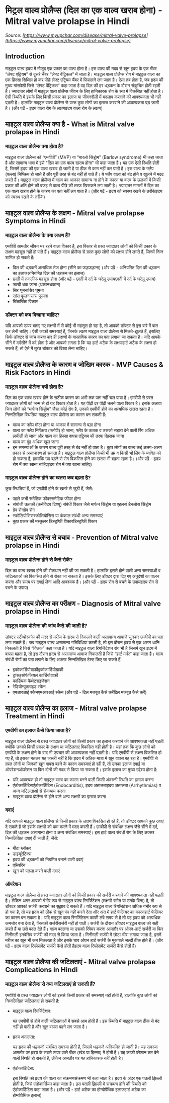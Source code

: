 # मिट्रल वाल्व प्रोलैप्स (दिल का एक वाल्व खराब होना) - Mitral valve prolapse in Hindi
_Source: [https://www.myupchar.com/disease/mitral-valve-prolapse](https://www.myupchar.com/disease/mitral-valve-prolapse)_

## Introduction
माइट्रल वाल्व हृदय में मौजूद एक प्रकार का वाल्व होता है। इस वाल्व की मदद से खून हृदय के एक चैंबर “लेफ्ट एट्रियम” से दूसरे चैंबर “लेफ्ट वेंट्रिकल” में जाता है। माइट्रल वाल्व प्रोलैप्स रोग में माइट्रल वाल्व का एक हिस्सा शिथिल हो कर पीछे लेफ्ट एट्रियम चैंबर में फिसलने लग जाता है। ऐसा तब होता है, जब हृदय की मुख्य मांसपेशी जिसे “लेफ्ट वेंट्रिकल” कहा जाता है वह दिल की हर धड़कन के दौरान संकुचित होती रहती है।
ज्यादातर लोगों में माइट्रल वाल्व प्रोलैप्स जीवन के लिए हानिकारक रोग के रूप में विकसित नहीं होता है। ऐसी स्थिति में इसके लिए किसी प्रकार का इलाज या जीवनशैली में बदलाव करवाने की आवश्यकता भी नहीं पड़ती है। हालांकि माइट्रल वाल्व प्रोलैप्स से ग्रस्त कुछ लोगों का इलाज करवाने की आवश्यकता पड़ जाती है।
(और पढ़ें - हृदय वाल्व रोग के लक्षणहृदय वाल्व रोग के लक्षण)

## माइट्रल वाल्व प्रोलैप्स क्या है - What is Mitral valve prolapse in Hindi
### माइट्रल वाल्व प्रोलैप्स क्या होता है?
माइट्रल वाल्व प्रोलैप्स को “एमवीपी” (MVP) या “बारलो सिंड्रोम” (Barlow syndrome) भी कहा जाता है और सामान्य भाषा में इसे "दिल का एक वाल्व खराब होना" भी कहा जाता है। यह एक ऐसी स्थिति होती है, जिसमें हृदय की एक वाल्व खराब हो जाती है या ठीक से काम नहीं कर पाती है। इस वाल्व के फ्लैप (पल्ला) निष्क्रिय हो जाते हैं और पूरी तरह से बंद नहीं हो पाते हैं। ये फ्लैप वाल्व को बंद होने व खुलने में मदद करते हैं। माइट्रल वाल्व प्रोलैप्स में वाल्व का आकार सामान्य ना होने के कारण या वाल्व के ऊतकों में किसी प्रकार की क्षति होने की वजह से वाल्व पीछे की तरफ खिसकने लग जाती है। ज्यादातर मामलों में दिल का एक वाल्व खराब होने के कारण का पता नहीं लग पाता है।
(और पढ़ें - हृदय को स्वस्थ रखने के तरीकेहृदय को स्वस्थ रखने के तरीके)

## माइट्रल वाल्व प्रोलैप्स के लक्षण - Mitral valve prolapse Symptoms in Hindi
### माइट्रल वाल्व प्रोलैप्स के क्या लक्षण हैं?
एमवीपी आमतौर जीवन भर रहने वाला विकार है, इस विकार से ग्रस्त ज्यादातर लोगों को किसी प्रकार के लक्षण महसूस नहीं हो पाते हैं। माइट्रल वाल्व प्रोलैप्स से ग्रस्त कुछ लोगों को लक्षण होने लगते हैं, जिनमें निम्न शामिल हो सकते हैं:
- दिल की धड़कनें अत्यधिक तेज होना (सीने का फड़फड़ाना) (और पढ़ें - अनियमित दिल की धड़कन का इलाजअनियमित दिल की धड़कन का इलाज)
- छाती में तकलीफ महसूस होना (और पढ़ें - छाती में दर्द के घरेलू उपायछाती में दर्द के घरेलू उपाय)
- जल्दी थक जाना (थकानथकान)
- सिर घूमनासिर घूमना
- सांस फूलनासांस फूलना
- चिंताचिंता विकार
### डॉक्टर को कब दिखाना चाहिए?
यदि आपको ऊपर बताए गए लक्षणों में से कोई भी महसूस हो रहा है, तो आपको डॉक्टर से इस बारे में बात कर लेनी चाहिए।
ऐसी काफी समस्याएं हैं, जिनके लक्षण माइट्रल वाल्व प्रोलैप्स से मिलते-झुलते हैं, इसलिए सिर्फ डॉक्टर से जांच करवा कर ही लक्षणों के वास्तविक कारण का पता लगाया जा सकता है। यदि आपके सीने में दर्दसीने में दर्द होता है और आपको लगता है कि यह हार्ट अटैक के लक्षणहार्ट अटैक के लक्षण हो सकते हैं, तो ऐसे में तुरंत डॉक्टर को दिखा लेना चाहिए।

## माइट्रल वाल्व प्रोलैप्स के कारण व जोखिम कारक - MVP Causes & Risk Factors in Hindi
### माइट्रल वाल्व प्रोलैप्स क्यों होता है?
दिल का एक वाल्व खराब होने के सटीक कारण का अभी तक पता नहीं चल पाया है। एमवीपी से ग्रस्त ज्यादातर लोगों को जन्म से ही यह विकार होता है। यह पीढ़ी दर पीढ़ी चलने वाला विकार है। इसके अलावा जिन लोगों को “मार्फन सिंड्रोम” जैसा कोई रोग है, उनको एमवीपी होने का अत्यधिक खतरा रहता है।
निम्नलिखित स्थितियां माइट्रल वाल्व प्रोलैप्स का कारण बन सकती हैं:
- वाल्व का फ्लैप मोटा होना या आकार में सामान्य से बड़ा होना
- वाल्व का फ्लैप निष्क्रिय (फ्लोपी) हो जाना, फ्लैप के ऊतक व उसको सहारा देने वाली रिंग अधिक लचीली हो जाना और वाल्व का हिस्सा वापस एट्रियम की तरफ खिसक जाना
- वाल्व का मुंह अधिक खुल जाना
- इन समस्याओं के कारण वाल्व पूरी तरह से बंद नहीं हो पाता है। कुछ लोगों का वाल्व कई अलग-अलग प्रकार से असाधारण हो सकता है।
माइट्रल वाल्व प्रोलैप्स किसी भी उम्र व किसी भी लिंग के व्यक्ति को हो सकता है, हालांकि उम्र बढ़ने से रोग विकसित होने का खतरा भी बढ़ता रहता है।
(और पढ़ें - हृदय रोग में क्या खाना चाहिएहृदय रोग में क्या खाना चाहिए)
### माइट्रल वाल्व प्रोलैप्स होने का खतरा कब बढ़ता है?
कुछ स्थितियां हैं, जो एमवीपी होने के खतरे से जुड़ी हैं, जैसे:
- पहले कभी रूमेटिक फीवररूमेटिक फीवर होना
- संयोजी ऊतकों (कनेक्टिव टिश्यू) संबंधी विकार जैसे मार्फन सिंड्रोम या एहलर्स डैनलोस सिंड्रोम
- ग्रेव रोगग्रेव रोग
- स्कोलियोसिसस्कोलियोसिस या कंकाल संबंधी अन्य समस्याएं
- कुछ प्रकार की मस्कुलर डिस्ट्रॉफी विकारडिस्ट्रॉफी विकार

## माइट्रल वाल्व प्रोलैप्स से बचाव - Prevention of Mitral valve prolapse in Hindi
### माइट्रल वाल्व प्रोलैप्स होने से कैसे रोकें?
दिल का वाल्व खराब होने की रोकथाम नहीं की जा सकती है। हालांकि इससे होने वाली अन्य समस्याओं व जटिलताओं को विकसित होने से रोका जा सकता है। इसके लिए डॉक्टर द्वारा दिए गए अनुदेशों का पालन करना और समय पर दवाई लेना आदि आवश्यक है।
(और पढ़ें - हृदय रोग से बचने के उपायहृदय रोग से बचने के उपाय)

## माइट्रल वाल्व प्रोलैप्स का परीक्षण - Diagnosis of Mitral valve prolapse in Hindi
### माइट्रल वाल्व प्रोलैप्स की जांच कैसे की जाती है?
डॉक्टर स्टीथोस्कोप की मदद से मरीज के हृदय से निकलने वाली असामान्य आवाजें सुनकर एमवीपी का पता लगा सकते हैं। जब माइट्रल वाल्व असामान्य गतिविधियां करती है, तो इस दौरान हृदय से एक अलग ध्वनि निकलती है जिसे “क्लिक” कहा जाता है। यदि माइट्रल वाल्व रिगर्जिटेशन रोग भी है जिसमें खून हृदय में वापस बहता है, तो इस दौरान हृदय से असामान्य आवाज निकलती है जिसे “हार्ट मर्मर” कहा जाता है।
वाल्व संबंधी रोगों का पता लगाने के लिए अक्सर निम्नलिखित टेस्ट किए जा सकते हैं:
- इकोकार्डियोग्राफीइकोकार्डियोग्राफी
- ट्रांसइसोफेजियल कार्डियोग्राफी
- कार्डियक कैथेटराइजेशन
- रेडियोन्यूक्लाइड स्कैन
- एमआरआई स्कैनएमआरआई स्कैन
(और पढ़ें - दिल मजबूत कैसे करेंदिल मजबूत कैसे करें)

## माइट्रल वाल्व प्रोलैप्स का इलाज - Mitral valve prolapse Treatment in Hindi
### एमवीपी का इलाज कैसे किया जाता है?
माइट्रल वाल्व प्रोलैप्स से ग्रस्त ज्यादातर लोगों को किसी प्रकार का इलाज करवाने की आवश्यकता नहीं पड़ती क्योंकि उनको किसी प्रकार के लक्षण या जटिलताएं विकसित नहीं होती है। यहां तक कि कुछ लोगों को एमवीपी के लक्षण होने के बाद भी उपचार की आवश्यकता नहीं पड़ती है। यदि एमवीपी से लक्षण विकसित हो गए हैं, तो इसका मतलब यह जरूरी नहीं है कि हृदय में अधिक मात्रा में खून वापस बह रहा है।
एमवीपी से ग्रस्त लोगों या जिनको खून वापस बहने के कारण समस्याएं हो रही हैं, तो उनका इलाज दवाई या ऑपरेशनऑपरेशन या फिर दोनों की मदद से किया जा सकता है।
इसके इलाज का मुख्य उद्देश्य होता है:
- यदि आवश्यक हो तो माइट्रल वाल्व का कारण बनने वाली किसी अंदरुनी स्थिति का इलाज करना
- एंडोकार्डिटिसएंडोकार्डिटिस (Endocarditis), हृदय अतालताहृदय अतालता (Arrhythmias) व अन्य जटिलताओं से रोकथाम करना
- माइट्रल वाल्व प्रोलैप्स से होने वाले अन्य लक्षणों का इलाज करना
### दवाएं
यदि आपको माइट्रल वाल्व प्रोलैप्स से किसी प्रकार के लक्षण विकसित हो रहे हैं, तो डॉक्टर आपको कुछ दवाएं दे सकते हैं जो इसके लक्षणों को कम करने में मदद करती हैं। एमवीपी से संबंधित लक्षण जैसे सीने में दर्द, दिल की धड़कन असामान्य होना व अन्य संबंधित समस्याएं। इस हार्ट वाल्व संबंधी रोग के लिए अक्सर निम्नलिखित दवाएं दी जाती हैं, जैसे:
- बीटा ब्लॉकर
- डाइयूरेटिक्स
- हृदय की धड़कनों को नियमित बनाने वाली दवाएं
- एस्पिरिन
- खून को पतला करने वाली दवाएं
### ऑपरेशन
माइट्रल वाल्व प्रोलैप्स से ग्रस्त ज्यादातर लोगों को किसी प्रकार की सर्जरी करवाने की आवश्यकता नहीं पड़ती है। लेकिन अगर आपको गंभीर रूप से माइट्रल वाल्व रिगर्जिटेशन (लक्षणों समेत या उनके बिना) है, तो डॉक्टर आपको सर्जरी करवाने का सुझाव दे सकते हैं।
यदि माइट्रल वाल्व रिगर्जिटेशन अधिक गंभीर रूप से हो गया है, तो यह हृदय को ठीक से खून पंप नहीं करने देता और अंत में हार्ट फेलियर का कारणहार्ट फेलियर का कारण बन सकता है। यदि माइट्रल वाल्व रिगर्जिटेशन काफी लंबे समय से है तो यह हृदय को अत्यधिक कमजोर बना देता है, जिसकी सर्जरीसर्जरी नहीं हो पाती।
सर्जरी के दौरान डॉक्टर माइट्रल वाल्व को सही करते हैं या उसे बदल देते हैं। वाल्व बदलना या उसको रिपेयर करना आमतौर पर ओपन-हार्ट सर्जरी या फिर मिनीमली इनवेसिव सर्जरी की मदद से किया जाता है। मिनीमली सर्जरी में छोटा चीरा लगाया जाता है, इसमें मरीज का खून भी कम निकलता है और इसके घाव ओपन हार्ट सर्जरी के मुकाबले जल्दी ठीक होते हैं।
(और पढ़ें - हृदय वाल्व रिप्लेसमेंट सर्जरी कैसे होती हैहृदय वाल्व रिप्लेसमेंट सर्जरी कैसे होती है)

## माइट्रल वाल्व प्रोलैप्स की जटिलताएं - Mitral valve prolapse Complications in Hindi
### माइट्रल वाल्व प्रोलैप्स से क्या जटिलताएं हो सकती हैं?
एमवीपी से ग्रस्त ज्यादातर लोगों को इससे किसी प्रकार की समस्याएं नहीं होती हैं, हालांकि कुछ लोगों को निम्नलिखित जटिलताएं हो सकती हैं:
- माइट्रल वाल्व रिगर्जिटेशन:
	यह एमवीपी से होने वाली जटिलताओं में सबसे आम होती है। इस स्थिति में माइट्रल वाल्व ठीक से बंद नहीं हो पाती है और खून वापस बहने लग जाता है।
- हृदय अतालता:
	यह हृदय की धड़कनों संबंधित समस्या होती है, जिसमें धड़कनें अनियमित हो जाती हैं। यह समस्या आमतौर पर हृदय के सबसे ऊपर वाले चैंबर (खंड या हिस्सा) में होती है। यह काफी परेशान कर देने वाली स्थिति हो सकती है, लेकिन आमतौर पर यह हानिकारक नहीं होती है।
- एंडोकार्डिटिस:
	इस स्थिति को हृदय की वाल्व का संक्रमणसंक्रमण भी कहा जाता है। हृदय के अंदर एक पतली झिल्ली होती है, जिसे एंडोकार्डियम कहा जाता है। इस पतली झिल्ली में संक्रमण होने की स्थिति को एंडोकार्डिटिस कहा जाता है।
(और पढ़ें - हार्ट अटैक का होम्योपैथिक इलाजहार्ट अटैक का होम्योपैथिक इलाज)


